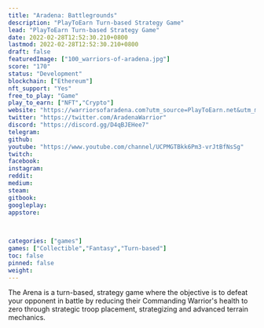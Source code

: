 ```yaml
---
title: "Aradena: Battlegrounds"
description: "PlayToEarn Turn-based Strategy Game"
lead: "PlayToEarn Turn-based Strategy Game"
date: 2022-02-28T12:52:30.210+0800
lastmod: 2022-02-28T12:52:30.210+0800
draft: false
featuredImage: ["100_warriors-of-aradena.jpg"]
score: "170"
status: "Development"
blockchain: ["Ethereum"]
nft_support: "Yes"
free_to_play: "Game"
play_to_earn: ["NFT","Crypto"]
website: "https://warriorsofaradena.com?utm_source=PlayToEarn.net&utm_medium=organic&utm_campaign=gamepage"
twitter: "https://twitter.com/AradenaWarrior"
discord: "https://discord.gg/D4qBJEHee7"
telegram: 
github: 
youtube: "https://www.youtube.com/channel/UCPMGTBkk6Pm3-vrJtBfNsSg"
twitch: 
facebook: 
instagram: 
reddit: 
medium: 
steam: 
gitbook: 
googleplay: 
appstore: 

  
    
categories: ["games"]
games: ["Collectible","Fantasy","Turn-based"]
toc: false
pinned: false
weight: 
---
```

The Arena is a turn-based, strategy game where the objective is to defeat your opponent in battle by reducing their Commanding Warrior's health to zero through strategic troop placement, strategizing and advanced terrain mechanics.